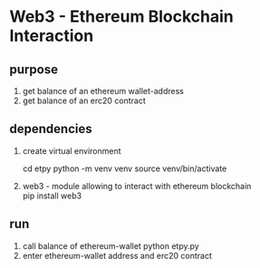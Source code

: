 
<h1>Web3 - Ethereum Blockchain Interaction</h1>

<h2> purpose </h2>

 1) get balance of an ethereum wallet-address
 2) get balance of an erc20 contract

<h2> dependencies </h2>

 1) create virtual environment

      cd etpy
      python -m venv venv
      source venv/bin/activate

 2) web3 - module allowing to interact with ethereum blockchain  
      pip install web3
 
<h2> run </h2>
 
 1) call balance of ethereum-wallet
      python etpy.py
 2) enter ethereum-wallet address and erc20 contract